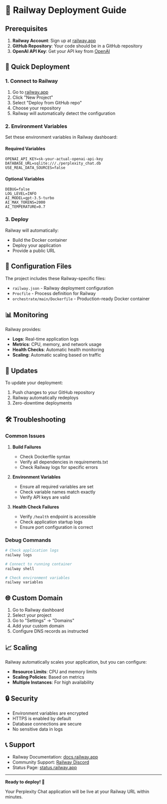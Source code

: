 # 🚀 Railway Deployment Guide

## Prerequisites

1. **Railway Account**: Sign up at [railway.app](https://railway.app)
2. **GitHub Repository**: Your code should be in a GitHub repository
3. **OpenAI API Key**: Get your API key from [OpenAI](https://platform.openai.com/api-keys)

## 🚀 Quick Deployment

### 1. Connect to Railway

1. Go to [railway.app](https://railway.app)
2. Click "New Project"
3. Select "Deploy from GitHub repo"
4. Choose your repository
5. Railway will automatically detect the configuration

### 2. Environment Variables

Set these environment variables in Railway dashboard:

#### Required Variables
```
OPENAI_API_KEY=sk-your-actual-openai-api-key
DATABASE_URL=sqlite:///./perplexity_chat.db
USE_REAL_DATA_SOURCES=false
```

#### Optional Variables
```
DEBUG=false
LOG_LEVEL=INFO
AI_MODEL=gpt-3.5-turbo
AI_MAX_TOKENS=2000
AI_TEMPERATURE=0.7
```

### 3. Deploy

Railway will automatically:
- Build the Docker container
- Deploy your application
- Provide a public URL

## 🔧 Configuration Files

The project includes these Railway-specific files:

- `railway.json` - Railway deployment configuration
- `Procfile` - Process definition for Railway
- `orchestrate/main/Dockerfile` - Production-ready Docker container

## 📊 Monitoring

Railway provides:
- **Logs**: Real-time application logs
- **Metrics**: CPU, memory, and network usage
- **Health Checks**: Automatic health monitoring
- **Scaling**: Automatic scaling based on traffic

## 🔄 Updates

To update your deployment:
1. Push changes to your GitHub repository
2. Railway automatically redeploys
3. Zero-downtime deployments

## 🛠️ Troubleshooting

### Common Issues

1. **Build Failures**
   - Check Dockerfile syntax
   - Verify all dependencies in requirements.txt
   - Check Railway logs for specific errors

2. **Environment Variables**
   - Ensure all required variables are set
   - Check variable names match exactly
   - Verify API keys are valid

3. **Health Check Failures**
   - Verify `/health` endpoint is accessible
   - Check application startup logs
   - Ensure port configuration is correct

### Debug Commands

```bash
# Check application logs
railway logs

# Connect to running container
railway shell

# Check environment variables
railway variables
```

## 🌐 Custom Domain

1. Go to Railway dashboard
2. Select your project
3. Go to "Settings" → "Domains"
4. Add your custom domain
5. Configure DNS records as instructed

## 📈 Scaling

Railway automatically scales your application, but you can configure:

- **Resource Limits**: CPU and memory limits
- **Scaling Policies**: Based on metrics
- **Multiple Instances**: For high availability

## 🔒 Security

- Environment variables are encrypted
- HTTPS is enabled by default
- Database connections are secure
- No sensitive data in logs

## 📞 Support

- Railway Documentation: [docs.railway.app](https://docs.railway.app)
- Community Support: [Railway Discord](https://discord.gg/railway)
- Status Page: [status.railway.app](https://status.railway.app)

---

**Ready to deploy! 🎉**

Your Perplexity Chat application will be live at your Railway URL within minutes.
